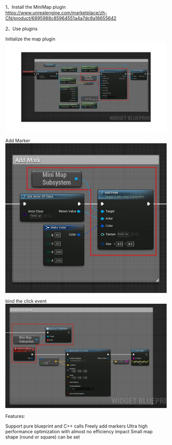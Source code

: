 1、Install the MiniMap plugin
https://www.unrealengine.com/marketplace/zh-CN/product/6895988c85964551a4a7dc8a18655642

2、Use plugins

Initialize the map plugin
![image](https://raw.githubusercontent.com/kx500/MiniMap/main/QQ%E6%88%AA%E5%9B%BE20221201133247.jpg)

Add Marker
![image](https://raw.githubusercontent.com/kx500/MiniMap/main/QQ截图20221201133323.jpg)

bind the click event
![image](https://raw.githubusercontent.com/kx500/MiniMap/main/QQ截图20221201133341.jpg)

Features:

Support pure blueprint and C++ calls
Freely add markers
Ultra high performance optimization with almost no efficiency impact
Small map shape (round or square) can be set
